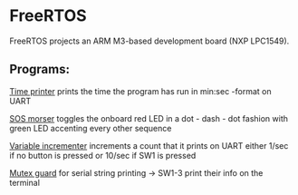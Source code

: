 # FreeRTOS
FreeRTOS projects an ARM M3-based development board (NXP LPC1549).

<h2>Programs:</h2>
<p><a href= https://github.com/jaakkoiot/FreeRTOS/tree/main/min_sec_UART_print>Time printer</a> prints the time the program has run in min:sec -format on UART</p>
<p><a href= https://github.com/jaakkoiot/FreeRTOS/tree/main/visual_SOS_morser>SOS morser</a> toggles the onboard red LED in a dot - dash - dot fashion with green LED accenting every other sequence</p>
<p><a href= https://github.com/jaakkoiot/FreeRTOS/tree/main/variable_incrementer>Variable incrementer</a> increments a count that it prints on UART either 1/sec if no button is pressed or 10/sec if SW1 is pressed</p>
<p><a href= https://github.com/jaakkoiot/FreeRTOS/tree/main/mutex_printer>Mutex guard</a> for serial string printing -> SW1-3 print their info on the terminal</p>
